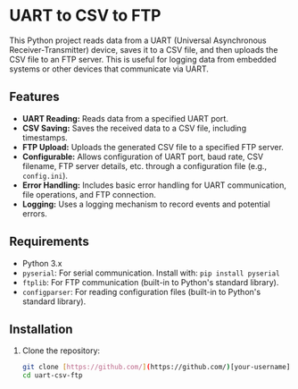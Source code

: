 # UART to CSV to FTP

This Python project reads data from a UART (Universal Asynchronous Receiver-Transmitter) device, saves it to a CSV file, and then uploads the CSV file to an FTP server.  This is useful for logging data from embedded systems or other devices that communicate via UART.

## Features

* **UART Reading:** Reads data from a specified UART port.
* **CSV Saving:** Saves the received data to a CSV file, including timestamps.
* **FTP Upload:** Uploads the generated CSV file to a specified FTP server.
* **Configurable:**  Allows configuration of UART port, baud rate, CSV filename, FTP server details, etc. through a configuration file (e.g., `config.ini`).
* **Error Handling:** Includes basic error handling for UART communication, file operations, and FTP connection.
* **Logging:** Uses a logging mechanism to record events and potential errors.

## Requirements

* Python 3.x
* `pyserial`: For serial communication.  Install with: `pip install pyserial`
* `ftplib`: For FTP communication (built-in to Python's standard library).
* `configparser`: For reading configuration files (built-in to Python's standard library).

## Installation

1. Clone the repository:
   ```bash
   git clone [https://github.com/](https://github.com/)[your-username]/uart-csv-ftp.git
   cd uart-csv-ftp
